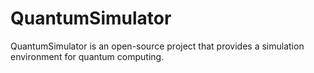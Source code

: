 # QuantumSimulator
QuantumSimulator is an open-source project that provides a simulation environment for quantum computing. 
